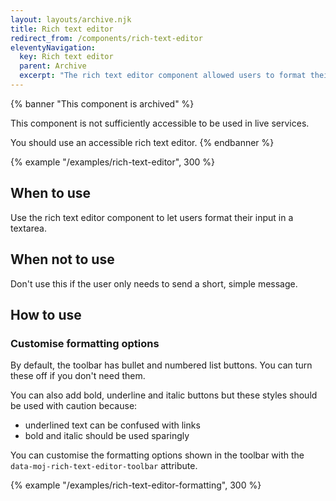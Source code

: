 ```yaml
---
layout: layouts/archive.njk
title: Rich text editor
redirect_from: /components/rich-text-editor
eleventyNavigation:
  key: Rich text editor
  parent: Archive
  excerpt: "The rich text editor component allowed users to format their input in a text area."
---
```


{% banner "This component is archived" %}

This component is not sufficiently accessible to be used in live services.

You should use an accessible rich text editor.
{% endbanner %}

{% example "/examples/rich-text-editor", 300 %}

## When to use

Use the rich text editor component to let users format their input in a textarea.

## When not to use

Don't use this if the user only needs to send a short, simple message.

## How to use

### Customise formatting options

By default, the toolbar has bullet and numbered list buttons. You can turn these off if you don't need them.

You can also add bold, underline and italic buttons but these styles should be used with caution because:

- underlined text can be confused with links
- bold and italic should be used sparingly

You can customise the formatting options shown in the toolbar with the `data-moj-rich-text-editor-toolbar` attribute.

{% example "/examples/rich-text-editor-formatting", 300 %}
